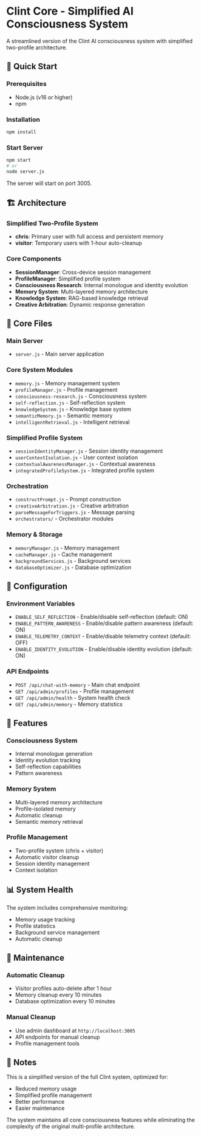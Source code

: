 # Clint Core - Simplified AI Consciousness System

A streamlined version of the Clint AI consciousness system with simplified two-profile architecture.

## 🚀 Quick Start

### Prerequisites
- Node.js (v16 or higher)
- npm

### Installation
```bash
npm install
```

### Start Server
```bash
npm start
# or
node server.js
```

The server will start on port 3005.

## 🏗️ Architecture

### Simplified Two-Profile System
- **chris**: Primary user with full access and persistent memory
- **visitor**: Temporary users with 1-hour auto-cleanup

### Core Components
- **SessionManager**: Cross-device session management
- **ProfileManager**: Simplified profile system
- **Consciousness Research**: Internal monologue and identity evolution
- **Memory System**: Multi-layered memory architecture
- **Knowledge System**: RAG-based knowledge retrieval
- **Creative Arbitration**: Dynamic response generation

## 📁 Core Files

### Main Server
- `server.js` - Main server application

### Core System Modules
- `memory.js` - Memory management system
- `profileManager.js` - Profile management
- `consciousness-research.js` - Consciousness system
- `self-reflection.js` - Self-reflection system
- `knowledgeSystem.js` - Knowledge base system
- `semanticMemory.js` - Semantic memory
- `intelligentRetrieval.js` - Intelligent retrieval

### Simplified Profile System
- `sessionIdentityManager.js` - Session identity management
- `userContextIsolation.js` - User context isolation
- `contextualAwarenessManager.js` - Contextual awareness
- `integratedProfileSystem.js` - Integrated profile system

### Orchestration
- `constructPrompt.js` - Prompt construction
- `creativeArbitration.js` - Creative arbitration
- `parseMessageForTriggers.js` - Message parsing
- `orchestrators/` - Orchestrator modules

### Memory & Storage
- `memoryManager.js` - Memory management
- `cacheManager.js` - Cache management
- `backgroundServices.js` - Background services
- `databaseOptimizer.js` - Database optimization

## 🔧 Configuration

### Environment Variables
- `ENABLE_SELF_REFLECTION` - Enable/disable self-reflection (default: ON)
- `ENABLE_PATTERN_AWARENESS` - Enable/disable pattern awareness (default: ON)
- `ENABLE_TELEMETRY_CONTEXT` - Enable/disable telemetry context (default: OFF)
- `ENABLE_IDENTITY_EVOLUTION` - Enable/disable identity evolution (default: ON)

### API Endpoints
- `POST /api/chat-with-memory` - Main chat endpoint
- `GET /api/admin/profiles` - Profile management
- `GET /api/admin/health` - System health check
- `GET /api/admin/memory` - Memory statistics

## 🧠 Features

### Consciousness System
- Internal monologue generation
- Identity evolution tracking
- Self-reflection capabilities
- Pattern awareness

### Memory System
- Multi-layered memory architecture
- Profile-isolated memory
- Automatic cleanup
- Semantic memory retrieval

### Profile Management
- Two-profile system (chris + visitor)
- Automatic visitor cleanup
- Session identity management
- Context isolation

## 📊 System Health

The system includes comprehensive monitoring:
- Memory usage tracking
- Profile statistics
- Background service management
- Automatic cleanup

## 🔄 Maintenance

### Automatic Cleanup
- Visitor profiles auto-delete after 1 hour
- Memory cleanup every 10 minutes
- Database optimization every 10 minutes

### Manual Cleanup
- Use admin dashboard at `http://localhost:3005`
- API endpoints for manual cleanup
- Profile management tools

## 📝 Notes

This is a simplified version of the full Clint system, optimized for:
- Reduced memory usage
- Simplified profile management
- Better performance
- Easier maintenance

The system maintains all core consciousness features while eliminating the complexity of the original multi-profile architecture.

